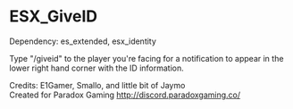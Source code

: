 # ESX_GiveID

Dependency: es_extended,
            esx_identity
            
Type "/giveid" to the player you're facing for a notification to appear in the lower right hand corner with the ID information.            


Credits: E1Gamer, Smallo, and little bit of Jaymo <br/>
Created for Paradox Gaming http://discord.paradoxgaming.co/
